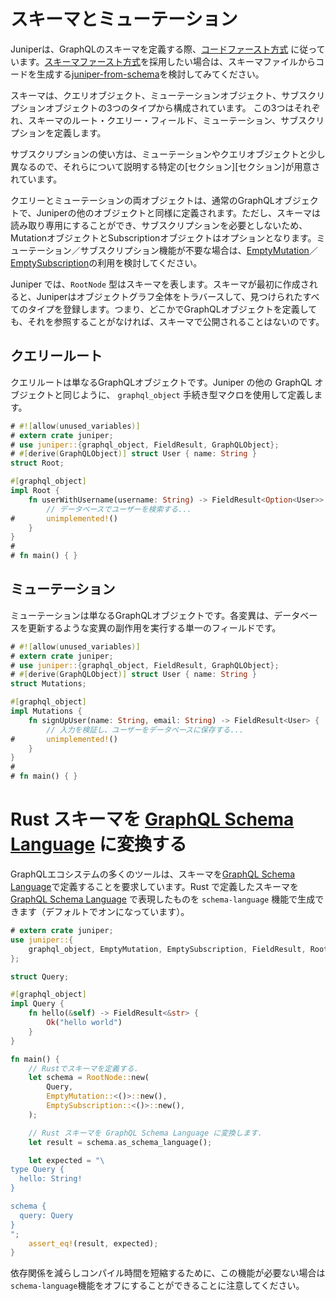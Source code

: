 # スキーマとミューテーション

Juniperは、GraphQLのスキーマを定義する際、[コードファースト方式][schema_approach] に従っています。[スキーマファースト方式][schema_approach]を採用したい場合は、スキーマファイルからコードを生成する[juniper-from-schema][]を検討してみてください。

スキーマは、クエリオブジェクト、ミューテーションオブジェクト、サブスクリプションオブジェクトの3つのタイプから構成されています。
この3つはそれぞれ、スキーマのルート・クエリー・フィールド、ミューテーション、サブスクリプションを定義します。

サブスクリプションの使い方は、ミューテーションやクエリオブジェクトと少し異なるので、それらについて説明する特定の[セクション][セクション]が用意されています。

クエリーとミューテーションの両オブジェクトは、通常のGraphQLオブジェクトで、Juniperの他のオブジェクトと同様に定義されます。ただし、スキーマは読み取り専用にすることができ、サブスクリプションを必要としないため、MutationオブジェクトとSubscriptionオブジェクトはオプションとなります。ミューテーション／サブスクリプション機能が不要な場合は、[EmptyMutation][EmptyMutation]／[EmptySubscription][EmptySubscription]の利用を検討してください。

Juniper では、`RootNode` 型はスキーマを表します。スキーマが最初に作成されると、Juniperはオブジェクトグラフ全体をトラバースして、見つけられたすべてのタイプを登録します。つまり、どこかでGraphQLオブジェクトを定義しても、それを参照することがなければ、スキーマで公開されることはないのです。

## クエリールート

クエリルートは単なるGraphQLオブジェクトです。Juniper の他の GraphQL オブジェクトと同じように、 `graphql_object` 手続き型マクロを使用して定義します。

```rust
# #![allow(unused_variables)]
# extern crate juniper;
# use juniper::{graphql_object, FieldResult, GraphQLObject};
# #[derive(GraphQLObject)] struct User { name: String }
struct Root;

#[graphql_object]
impl Root {
    fn userWithUsername(username: String) -> FieldResult<Option<User>> {
        // データベースでユーザーを検索する...
#       unimplemented!()
    }
}
#
# fn main() { }
```

## ミューテーション

ミューテーションは単なるGraphQLオブジェクトです。各変異は、データベースを更新するような変異の副作用を実行する単一のフィールドです。

```rust
# #![allow(unused_variables)]
# extern crate juniper;
# use juniper::{graphql_object, FieldResult, GraphQLObject};
# #[derive(GraphQLObject)] struct User { name: String }
struct Mutations;

#[graphql_object]
impl Mutations {
    fn signUpUser(name: String, email: String) -> FieldResult<User> {
        // 入力を検証し、ユーザーをデータベースに保存する...
#       unimplemented!()
    }
}
#
# fn main() { }
```

# Rust スキーマを [GraphQL Schema Language][schema_language] に変換する

GraphQLエコシステムの多くのツールは、スキーマを[GraphQL Schema Language][schema_language]で定義することを要求しています。Rust で定義したスキーマを [GraphQL Schema Language][schema_language] で表現したものを `schema-language` 機能で生成できます（デフォルトでオンになっています）。

```rust
# extern crate juniper;
use juniper::{
    graphql_object, EmptyMutation, EmptySubscription, FieldResult, RootNode,
};

struct Query;

#[graphql_object]
impl Query {
    fn hello(&self) -> FieldResult<&str> {
        Ok("hello world")
    }
}

fn main() {
    // Rustでスキーマを定義する.
    let schema = RootNode::new(
        Query,
        EmptyMutation::<()>::new(),
        EmptySubscription::<()>::new(),
    );

    // Rust スキーマを GraphQL Schema Language に変換します.
    let result = schema.as_schema_language();

    let expected = "\
type Query {
  hello: String!
}

schema {
  query: Query
}
";
    assert_eq!(result, expected);
}
```

依存関係を減らしコンパイル時間を短縮するために、この機能が必要ない場合は`schema-language`機能をオフにすることができることに注意してください。

[schema_language]: https://graphql.org/learn/schema/#type-language
[juniper-from-schema]: https://github.com/davidpdrsn/juniper-from-schema
[schema_approach]: https://blog.logrocket.com/code-first-vs-schema-first-development-graphql/
[section]: ../advanced/subscriptions.md
[EmptyMutation]: https://docs.rs/juniper/0.14.2/juniper/struct.EmptyMutation.html
<!-- TODO: EmptySubscriptionがドキュメントで利用可能になったときにこのURLを修正する. -->
[EmptySubscription]: https://docs.rs/juniper/0.14.2/juniper/struct.EmptySubscription.html